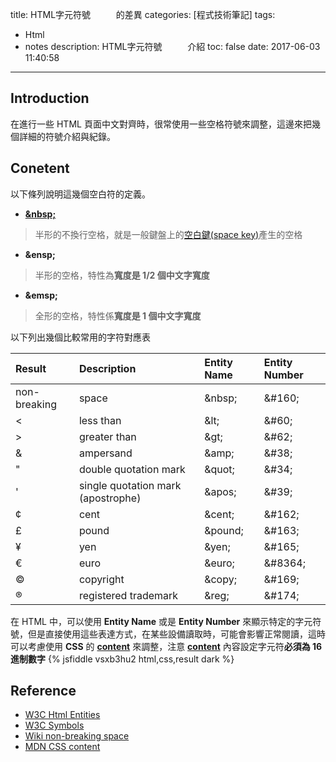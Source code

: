 title: HTML字元符號 &nbsp; &ensp; &emsp; 的差異
categories: [程式技術筆記]
tags:
  - Html
  - notes
description: HTML字元符號 &nbsp; &ensp; &emsp; 介紹
toc: false
date: 2017-06-03 11:40:58
---

## Introduction
在進行一些 HTML 頁面中文對齊時，很常使用一些空格符號來調整，這邊來把幾個詳細的符號介紹與紀錄。

## Conetent
以下條列說明這幾個空白符的定義。
- **[&amp;nbsp;][3]**
> 半形的不換行空格，就是一般鍵盤上的[空白鍵(space key)][2]產生的空格
- **&amp;ensp;** 
> 半形的空格，特性為**寬度是 1/2 個中文字寬度**
- **&amp;emsp;**
> 全形的空格，特性係**寬度是 1 個中文字寬度**

以下列出幾個比較常用的字符對應表

|Result|Description|Entity Name|Entity Number|
|:--- |:--- |:--- |:--- |
|non-breaking|space|&amp;nbsp;|&amp;#160;|
|<|less than|&amp;lt;|&amp;#60;|
|>|greater than|&amp;gt;|&amp;#62;|
|&amp;|ampersand|&amp;amp;|&amp;#38;|
|"|double quotation mark|&amp;quot;|&amp;#34;|
|'|single quotation mark (apostrophe)|&amp;apos;|&amp;#39;|
|¢|cent|&amp;cent;|&amp;#162;|
|£|pound|&amp;pound;|&amp;#163;|
|¥|yen|&amp;yen;|&amp;#165;|
|€|euro|&amp;euro;|&amp;#8364;|
|©|copyright|&amp;copy;|&amp;#169;|
|®|registered trademark|&amp;reg;|&amp;#174;|

在 HTML 中，可以使用 **Entity Name** 或是 **Entity Number** 來顯示特定的字元符號，但是直接使用這些表達方式，在某些設備讀取時，可能會影響正常閱讀，這時可以考慮使用 **CSS** 的 **[content][5]** 來調整，注意 **[content][5]** 內容設定字元符**必須為 16 進制數字**
{% jsfiddle vsxb3hu2  html,css,result dark %}

## Reference
- [W3C Html Entities][1]
- [W3C Symbols](https://www.w3schools.com/html/html_symbols.asp)
- [Wiki non-breaking space][3]
- [MDN CSS content][5]

[1]: https://www.w3schools.com/html/html_entities.asp
[2]: https://zh.wikipedia.org/wiki/%E7%A9%BA%E6%A0%BC%E9%94%AE "space key"
[3]: https://en.wikipedia.org/wiki/Non-breaking_space "non-breaking space"
[4]: https://www.w3schools.com/charsets/ref_html_entities_e.asp
[5]: https://developer.mozilla.org/zh-TW/docs/Web/CSS/content
